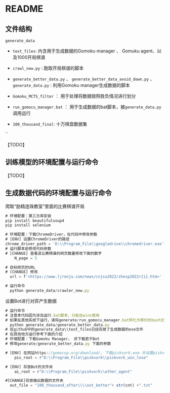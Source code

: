 # README





## 文件结构



`generate_data`

- `text_files`: 内含用于生成数据的Gomoku manager 、 Gomuku agent、以及1000开局棋谱
- `crawl_new.py` : 跑取开局棋谱的脚本
- `generate_better_data.py`   、 `generate_better_data_avoid_down.py` 、`generate_data.py` : 利用Gomoku manager生成数据的脚本
- `Gomoku_MCTS_filter` ： 用于处理将数据按照胜负情况进行划分
- `run_gomocu_manager.bat` ： 用于生成数据的bat脚本，被`generate_data.py`调用运行

- `100_thousand_final`: 十万棋盘数据集



``

【TODO】



## 训练模型的环境配置与运行命令



【TODO】





## 生成数据代码的环境配置与运行命令

爬取“励精连珠教室”里面的比赛棋谱开局

```jsx
# 环境配置：第三方库安装
pip install beautifulsoup4
pip install selenium

# 环境配置：下载ChromeDriver，在代码中修改参数
# [ENV] 设置ChromeDriver的路径
chrome_driver_path = 'D:\\Program_File\\googledrive\\chromedriver.exe'
# 运行脚本前修改代码参数
# [CHANGE] 查看该比赛棋谱的网页数量修改下面的数字
	N_page = 5

# 目标网页的URL
# [CHANGE] 修改
  url = f'<https://www.ljrenju.com/news/cnjsu2022/zhesp2022r{i}.htm>'

# 运行命令
  python generate_data/crawler_new.py
```

设置Bot进行对弈产生数据

```jsx
# 运行命令
# 注意本代码因为涉及运行.bat脚本，只能在wins使用
# 如果在其他系统下运行，请将generate/run_gomocu_manager.bat转化为等价的bash文件
  python generate_data/generate_better_data.py
# 在github中的generate_data\\text_files已经存放了生成数据的exe文件
# 在其他地方运行参考下面的介绍
# 环境配置：下载Gomoku Manager， 并下载若干Bot
# 修改generate/generate_better_data.py 下面的参数

# [ENV] 在网站https://gomocup.org/download/, 下载piskvork.exe 并设置piskvork.exe路径
	pis_root = r"D:\\Program_File\\piskvork\\piskvork_win_lose"

# [ENV] 存放Bot的文件夹
	ai_root = r"D:\\Program_File\\piskvork\\other_agent"

#[CHANGE]存放输出数据的文件夹
  out_file = "100_thousand_after\\\\out_better"+ str(cnt) +".txt"
```
